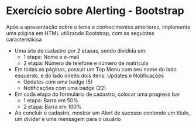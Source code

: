 # Exercício sobre Alerting - Bootstrap

Após a apresentação sobre o tema e conhecimentos anteriores, implemente uma página em HTML utilizando Bootstrap, com as seguintes característicsa

  - Uma site de cadastro por 2 etapas, sendo dividida em:
    - 1 etapa: Nome e e-mail
    - 2 etapa: Número de telefone e número de matrícula
  - Em todas as páginas, possuir um Top Menu com seu nome do lado esquerdo, e do lado direito dois itens: Updates e Notificações
    - Updates com uma badge (5)
    - Notificações com uma badge (22)
  - Em cada etapa do formulário de cadastro, colocar uma progress bar
    - 1 etapa: Barra em 50%
    - 2 etapa: Barra em 100%
 - Ao concluir o cadastro, mostrar um Alert de sucesso contendo um título, um divider e uma mensagem para o usuário